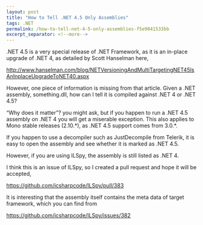 ```yaml
---
layout: post
title: "How to Tell .NET 4.5 Only Assemblies"
tags: .NET
permalink: /how-to-tell-net-4-5-only-assemblies-f5e9041533bb
excerpt_separator: <!--more-->
---
```

.NET 4.5 is a very special release of .NET Framework, as it is an in-place upgrade of .NET 4, as detailed by Scott Hanselman here,

http://www.hanselman.com/blog/NETVersioningAndMultiTargetingNET45IsAnInplaceUpgradeToNET40.aspx
<!--more-->

However, one piece of information is missing from that article. Given a .NET assembly, something.dll, how can I tell it is compiled against .NET 4 or .NET 4.5?

“Why does it matter”? you might ask, but if you happen to run a .NET 4.5 assembly on .NET 4 you will get a miserable exception. This also applies to Mono stable releases (2.10.\*), as .NET 4.5 support comes from 3.0.\*.

If you happen to use a decompiler such as JustDecompile from Telerik, it is easy to open the assembly and see whether it is marked as .NET 4.5.

However, if you are using ILSpy, the assembly is still listed as .NET 4.

I think this is an issue of ILSpy, so I created a pull request and hope it will be accepted,

https://github.com/icsharpcode/ILSpy/pull/383

It is interesting that the assembly itself contains the meta data of target framework, which you can find from

https://github.com/icsharpcode/ILSpy/issues/382
